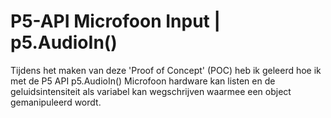 # P5-API Microfoon Input | p5.AudioIn()

Tijdens het maken van deze 'Proof of Concept' (POC) heb ik geleerd hoe ik met de P5 API p5.AudioIn() Microfoon hardware kan listen en de geluidsintensiteit als variabel kan wegschrijven waarmee een object gemanipuleerd wordt.